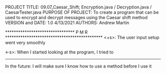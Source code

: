 PROJECT TITLE: 09.07_Caesar_Shift; Encryption.java / Decryption.java / 
                        CaesarTester.java
PURPOSE OF PROJECT: To create a program that can be used to encrypt and decrypt 
                        messages using the Caesar shift method
VERSION and DATE: 1.0 4/13/2021
AUTHORS: Andrew Martin

******************************** P M R *********************************************
<+s>: The user input setup went very smoothly
      
<-s>: When I started looking at the program, I tried to 
************************************************************************************
In the future: I will make sure I know how to use a method before I use it